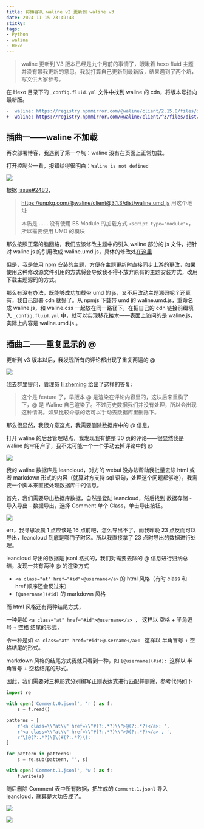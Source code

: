```yaml
---
title: 将博客从 waline v2 更新到 waline v3
date: 2024-11-15 23:49:43
sticky:
tags:
- Python
- waline
- Hexo
---
```


> waline 更新到 V3 版本已经是九个月前的事情了，眼瞅着 hexo fluid 主题并没有带我更新的意思，我就打算自己更新到最新版，结果遇到了两个坑，写文供大家参考。

在 Hexo 目录下的 `_config.fluid.yml` 文件中找到 waline 的 cdn，将版本号指向最新版。

```diff
-  waline: https://registry.npmmirror.com/@waline/client/2.15.8/files/dist/
+  waline: https://registry.npmmirror.com/@waline/client/^3/files/dist/
```

## 插曲一——waline 不加载

再次部署博客，我遇到了第一个坑：waline 没有在页面上正常加载。

打开控制台一看，报错给得很明白：`Waline is not defined`

![](https://static.031130.xyz/uploads/2024/11/16/663e910db29b7.webp)

根据 [issue#2483](https://github.com/walinejs/waline/issues/2483)，

> https://unpkg.com/@waline/client@3.1.3/dist/waline.umd.js 用这个地址
>
> 本质是 ...... 没有使用 ES Module 的加载方式 `<script type="module">`，所以需要使用 UMD 的模块

那么按照正常的脑回路，我们应该修改主题中的引入 waline 部分的 js 文件，把针对 waline.js 的引用改成 waline.umd.js，具体的修改处[在这里](https://github.com/fluid-dev/hexo-theme-fluid/blob/94049b2e6da5ae865f5cf7088f0c53917a6dc8bc/layout/_partials/comments/waline.ejs#L5-L6)

但是，我是使用 npm 安装的主题，方便在主题更新时直接同步上游的更改，如果使用这种修改源文件引用的方式将会导致我不得不放弃原有的主题安装方式，改用下载主题源码的方式。

那么有没有办法，既能够成功加载带 umd 的 js，又不用改动主题源码呢？还真有，我自己部署 cdn 就好了。从 npmjs 下载带 umd 的 waline.umd.js，重命名成 waline.js，和 waline.css 一起放在同一路径下，在把自己的 cdn 链接前缀填入 `_config.fluid.yml` 中，就可以实现移花接木——表面上访问的是 waline.js，实际上内容是 waline.umd.js 。

## 插曲二——重复显示的 @

更新到 v3 版本以后，我发现所有的评论都出现了重复两遍的 @

![](https://static.031130.xyz/uploads/2024/11/16/f6fbaa99a784e.webp)

我去群里提问，管理员 [li zheming](https://imnerd.org/) 给出了这样的答复:

> 这个是 feature 了，早版本 @ 是渲染在评论内容里的，这块后来重构了下，@ 是 Waline 自己渲染了。不过历史数据我们并没有处理，所以会出现这种情况。如果比较介意的话可以手动去数据库里删除下。

那么很显然，我很介意这点，我需要删除数据库中的 @ 信息。

打开 waline 的后台管理站点，我发现我有整整 30 页的评论——很显然我是 waline 的牢用户了，我不太可能一个一个手动去掉评论中的 @

![](https://static.031130.xyz/uploads/2024/11/16/c4487502542e5.webp)

我的 waline 数据库是 leancloud，对方的 webui 没办法帮助我批量去除 html 或者 markdown 形式的内容（就算对方支持 sql 语句，处理这个问题都够呛），我需要一个脚本来直接处理数据库中的信息。

首先，我们需要导出数据库数据，自然是登陆 leancloud，然后找到 数据存储 - 导入导出 - 数据导出，选择 Comment 单个 Class，单击导出按钮。

![](https://static.031130.xyz/uploads/2024/11/16/d2cd564739120.webp)

err，我寻思凌晨 1 点应该是 16 点前吧，怎么导出不了，而我昨晚 23 点反而可以导出，leancloud 到底是哪门子时区。所以我直接拿了 23 点时导出的数据进行处理。

leancloud 导出的数据是 jsonl 格式的，我们对需要去除的 @ 信息进行归纳总结，发现一共有两种 @ 的渲染方式

- `<a class="at" href="#id">@username</a>`  的 html 风格（有时 class 和 href 顺序还会反过来）
- `[@username](#id)` 的 markdown 风格

而 html 风格还有两种结尾方式，

一种是如 `<a class="at" href="#id">@username</a> , ` 这样以 空格 + 半角逗号 + 空格 结尾的形式，

令一种是如 `<a class="at" href="#id">@username</a>: ` 这样以 半角冒号 + 空格结尾的形式。

markdown 风格的结尾方式我就只看到一种，如 `[@username](#id): `这样以 半角冒号 + 空格结尾的形式。

因此，我们需要对三种形式分别编写正则表达式进行匹配并删除，参考代码如下

```python
import re

with open('Comment.0.jsonl', 'r') as f:
    s = f.read()

patterns = [
    r'<a class=\\"at\\" href=\\"#(?:.*?)\\">@(?:.*?)</a>: ',
    r'<a class=\\"at\\" href=\\"#(?:.*?)\\">@(?:.*?)</a> , ',
    r'\[@(?:.*?)\]\(#(?:.*?)\):'
]

for pattern in patterns:
    s = re.sub(pattern, "", s)

with open('Comment.1.jsonl', 'w') as f:
    f.write(s)
```

随后删除 Comment 表中所有数据，把生成的 `Comment.1.jsonl` 导入 leancloud，就算是大功告成了。

![](https://static.031130.xyz/uploads/2024/11/16/d248ae2eac74c.webp)

![](https://static.031130.xyz/uploads/2024/11/16/c3875dcde1d97.webp)
